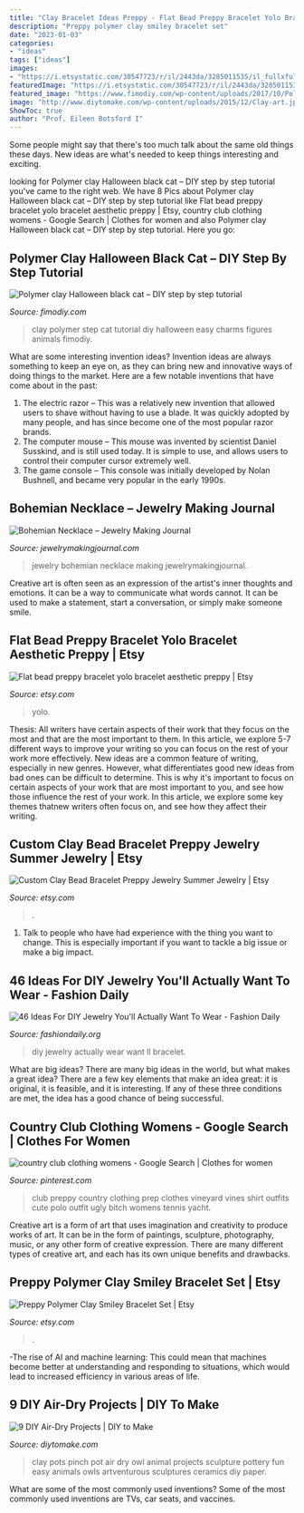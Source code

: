 ```yaml
---
title: "Clay Bracelet Ideas Preppy - Flat Bead Preppy Bracelet Yolo Bracelet Aesthetic Preppy"
description: "Preppy polymer clay smiley bracelet set"
date: "2023-01-03"
categories:
- "ideas"
tags: ["ideas"]
images:
- "https://i.etsystatic.com/30547723/r/il/2443da/3285011535/il_fullxfull.3285011535_7ekq.jpg"
featuredImage: "https://i.etsystatic.com/30547723/r/il/2443da/3285011535/il_fullxfull.3285011535_7ekq.jpg"
featured_image: "https://www.fimodiy.com/wp-content/uploads/2017/10/Polymer-clay-Halloween-black-cat-tutorial-handmade-decoration-DIY-step-by-step.jpg"
image: "http://www.diytomake.com/wp-content/uploads/2015/12/Clay-art.jpg"
ShowToc: true
author: "Prof. Eileen Botsford I"
---
```



Some people might say that there's too much talk about the same old things these days. New ideas are what's needed to keep things interesting and exciting.

	

		
looking for Polymer clay Halloween black cat – DIY step by step tutorial you've came to the right web. We have 8 Pics about Polymer clay Halloween black cat – DIY step by step tutorial like Flat bead preppy bracelet yolo bracelet aesthetic preppy | Etsy, country club clothing womens - Google Search | Clothes for women and also Polymer clay Halloween black cat – DIY step by step tutorial. Here you go:
		
    
## Polymer Clay Halloween Black Cat – DIY Step By Step Tutorial

<img loading=lazy src="https://www.fimodiy.com/wp-content/uploads/2017/10/Polymer-clay-Halloween-black-cat-tutorial-handmade-decoration-DIY-step-by-step.jpg" onerror="this.onerror=null;this.src='https://tse2.mm.bing.net/th?id=OIP.HFENQ6icP3UeEPXRQkKF5wHaHJ&amp;pid=15.1';" alt="Polymer clay Halloween black cat – DIY step by step tutorial">

_Source: fimodiy.com_

>clay polymer step cat tutorial diy halloween easy charms figures animals fimodiy. 

	

What are some interesting invention ideas?
Invention ideas are always something to keep an eye on, as they can bring new and innovative ways of doing things to the market. Here are a few notable inventions that have come about in the past: 
1. The electric razor – This was a relatively new invention that allowed users to shave without having to use a blade. It was quickly adopted by many people, and has since become one of the most popular razor brands. 
2. The computer mouse – This mouse was invented by scientist Daniel Susskind, and is still used today. It is simple to use, and allows users to control their computer cursor extremely well. 
3. The game console – This console was initially developed by Nolan Bushnell, and became very popular in the early 1990s.

    
## Bohemian Necklace – Jewelry Making Journal

<img loading=lazy src="https://jewelrymakingjournal.com/wp-content/uploads/2015/02/601.jpg" onerror="this.onerror=null;this.src='https://tse4.mm.bing.net/th?id=OIP.G3lk6FniTlW9rGk_rtmjNAHaFj&amp;pid=15.1';" alt="Bohemian Necklace – Jewelry Making Journal">

_Source: jewelrymakingjournal.com_

>jewelry bohemian necklace making jewelrymakingjournal. 

	

Creative art is often seen as an expression of the artist's inner thoughts and emotions. It can be a way to communicate what words cannot. It can be used to make a statement, start a conversation, or simply make someone smile.

    
## Flat Bead Preppy Bracelet Yolo Bracelet Aesthetic Preppy | Etsy

<img loading=lazy src="https://i.etsystatic.com/30547723/r/il/2443da/3285011535/il_fullxfull.3285011535_7ekq.jpg" onerror="this.onerror=null;this.src='https://tse4.mm.bing.net/th?id=OIP.p2n5LKBARHlbmVGG_VuDpwHaJ4&amp;pid=15.1';" alt="Flat bead preppy bracelet yolo bracelet aesthetic preppy | Etsy">

_Source: etsy.com_

>yolo. 

	

Thesis: All writers have certain aspects of their work that they focus on the most and that are the most important to them. In this article, we explore 5-7 different ways to improve your writing so you can focus on the rest of your work more effectively.
New ideas are a common feature of writing, especially in new genres. However, what differentiates good new ideas from bad ones can be difficult to determine. This is why it's important to focus on certain aspects of your work that are most important to you, and see how those influence the rest of your work. In this article, we explore some key themes thatnew writers often focus on, and see how they affect their writing.

    
## Custom Clay Bead Bracelet Preppy Jewelry Summer Jewelry | Etsy

<img loading=lazy src="https://i.etsystatic.com/22694541/r/il/811d58/2995942598/il_fullxfull.2995942598_94k4.jpg" onerror="this.onerror=null;this.src='https://tse2.mm.bing.net/th?id=OIP.gbiwSGyrHBUEKNBW5XqI-QHaJ4&amp;pid=15.1';" alt="Custom Clay Bead Bracelet Preppy Jewelry Summer Jewelry | Etsy">

_Source: etsy.com_

>. 

	

1. Talk to people who have had experience with the thing you want to change. This is especially important if you want to tackle a big issue or make a big impact.

    
## 46 Ideas For DIY Jewelry You&#039;ll Actually Want To Wear - Fashion Daily

<img loading=lazy src="https://fashiondaily.org/wp-content/uploads/2018/01/7b42d5b32c03e4fc8b259ca8fe9fb619-diy-jewellery-jewelry-crafts.jpg" onerror="this.onerror=null;this.src='https://tse2.mm.bing.net/th?id=OIP.-8Lz7e5JExDjC3tUByC-jwHaQe&amp;pid=15.1';" alt="46 Ideas For DIY Jewelry You&#039;ll Actually Want To Wear - Fashion Daily">

_Source: fashiondaily.org_

>diy jewelry actually wear want ll bracelet. 

	

What are big ideas?
There are many big ideas in the world, but what makes a great idea? There are a few key elements that make an idea great: it is original, it is feasible, and it is interesting. If any of these three conditions are met, the idea has a good chance of being successful.

    
## Country Club Clothing Womens - Google Search | Clothes For Women

<img loading=lazy src="https://i.pinimg.com/736x/b7/e5/fa/b7e5fa4d290aeddfa78791433045de9a--preppy-handbook-yacht-club.jpg" onerror="this.onerror=null;this.src='https://tse1.mm.bing.net/th?id=OIP._LELfEGSC_6ft46mF-9m3AHaLG&amp;pid=15.1';" alt="country club clothing womens - Google Search | Clothes for women">

_Source: pinterest.com_

>club preppy country clothing prep clothes vineyard vines shirt outfits cute polo outfit ugly bitch womens tennis yacht. 

	

Creative art is a form of art that uses imagination and creativity to produce works of art. It can be in the form of paintings, sculpture, photography, music, or any other form of creative expression. There are many different types of creative art, and each has its own unique benefits and drawbacks.

    
## Preppy Polymer Clay Smiley Bracelet Set | Etsy

<img loading=lazy src="https://i.etsystatic.com/30348337/r/il/685351/3410569638/il_fullxfull.3410569638_gd37.jpg" onerror="this.onerror=null;this.src='https://tse4.mm.bing.net/th?id=OIP.lL1fdIdVIspoZTF54XqIpAHaNK&amp;pid=15.1';" alt="Preppy Polymer Clay Smiley Bracelet Set | Etsy">

_Source: etsy.com_

>. 

	

-The rise of AI and machine learning: This could mean that machines become better at understanding and responding to situations, which would lead to increased efficiency in various areas of life.

    
## 9 DIY Air-Dry Projects | DIY To Make

<img loading=lazy src="http://www.diytomake.com/wp-content/uploads/2015/12/Clay-art.jpg" onerror="this.onerror=null;this.src='https://tse3.mm.bing.net/th?id=OIP.admK1wt7lZTeDEdBgtFQugHaFj&amp;pid=15.1';" alt="9 DIY Air-Dry Projects | DIY to Make">

_Source: diytomake.com_

>clay pots pinch pot air dry owl animal projects sculpture pottery fun easy animals owls artventurous sculptures ceramics diy paper. 

	

What are some of the most commonly used inventions?
Some of the most commonly used inventions are TVs, car seats, and vaccines.

